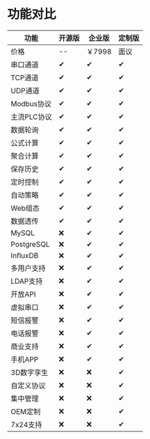 # 功能对比

| 功能         | 开源版 | 企业版   | 定制版 |
|------------|-----|-------|-----|
| 价格         | --  | ￥7998 | 面议  |
| 串口通道       | ✔   | ✔     | ✔   |
| TCP通道      | ✔   | ✔     | ✔   |
| UDP通道      | ✔   | ✔     | ✔   |
| Modbus协议   | ✔   | ✔     | ✔   |
| 主流PLC协议    | ✔   | ✔     | ✔   |
| 数据轮询       | ✔   | ✔     | ✔   |
| 公式计算       | ✔   | ✔     | ✔   |
| 聚合计算       | ✔   | ✔     | ✔   |
| 保存历史       | ✔   | ✔     | ✔   |
| 定时控制       | ✔   | ✔     | ✔   |
| 自动策略       | ✔   | ✔     | ✔   |
| Web组态      | ✔   | ✔     | ✔   |
| 数据透传       | ✔   | ✔     | ✔   |
| MySQL      | ❌   | ✔     | ✔   |
| PostgreSQL | ❌   | ✔     | ✔   |
| InfluxDB   | ❌   | ✔     | ✔   |
| 多用户支持      | ❌   | ✔     | ✔   |
| LDAP支持    | ❌   | ✔     | ✔   |
| 开放API      | ❌   | ✔     | ✔   |
| 虚拟串口       | ❌   | ✔     | ✔   |
| 短信报警       | ❌   | ✔     | ✔   |
| 电话报警       | ❌   | ✔     | ✔   |
| 商业支持       | ❌   | ✔     | ✔   |
| 手机APP      | ❌   | ✔     | ✔   |
| 3D数字孪生     | ❌   | ❌     | ✔   |
| 自定义协议      | ❌   | ❌     | ✔   |
| 集中管理       | ❌   | ❌     | ✔   |
| OEM定制      | ❌   | ❌     | ✔   |
| 7x24支持     | ❌   | ❌     | ✔   |
